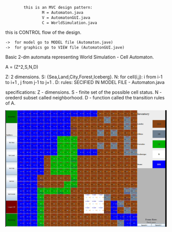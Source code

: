 			this is an MVC design pattern:
 					M = Automaton.java
 					V = AutomatonGUI.java
 					C = WorldSimulation.java
 
 this is CONTROL flow of the design.
 
	->	for model go to MODEL file (Automaton.jave)
	->	for graphics go to VIEW file (AutomatonGUI.jave)

 Basic 2-dm automata representing World Simulation - Cell Automaton.
 
 A = (Z^2,S,N,D)
 
 Z: 2 dimensions.
 S: {Sea,Land,City,Forest,Iceberg}.
 N: for cell(i,j): i from i-1 to i+1 ,  j from j-1 to j+1 .
 D: 
 		rules: 
 			SECIFIED IN MODEL FILE - Automaton.java
 
 specifications:
	Z - dimensions.
	S - finite set of the possible cell status.
	N - orederd subset called neighborhood.
	D - function called the transition rules of A.


![](Screenshot.png)
